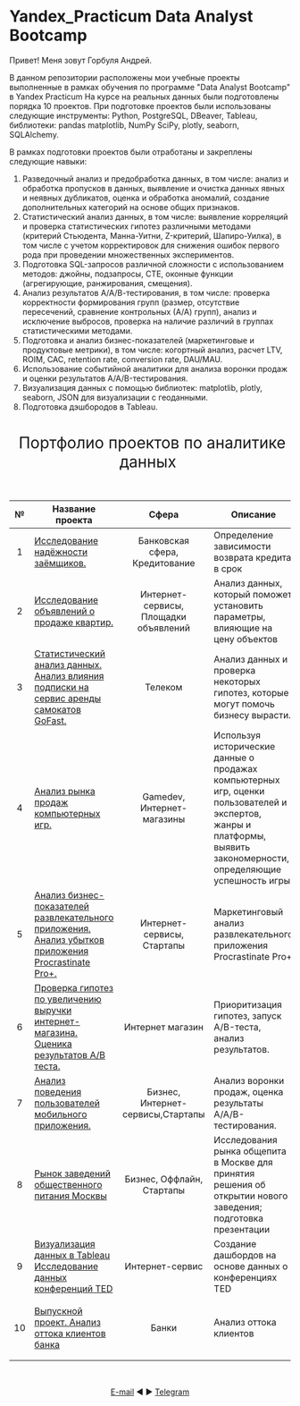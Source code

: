# Yandex_Practicum Data Analyst Bootcamp
Привет! Меня зовут Горбуля Андрей.

В данном репозитории расположены мои учебные проекты выполненные в рамках обучения по программе "Data Analyst Bootcamp" в Yandex Practicum
На курсе на реальных данных были подготовлены порядка 10 проектов.
При подготовке проектов были использованы следующие инструменты: 
Python, PostgreSQL, DBeaver, Tableau, библиотеки: pandas matplotlib, NumPy SciPy, plotly, seaborn, SQLAlchemy. 

В рамках подготовки проектов были отработаны и закреплены следующие навыки:
1.	Разведочный анализ и предобработка данных, в том числе: анализ и обработка пропусков в данных, выявление и очистка данных явных и неявных дубликатов, оценка и обработка аномалий, создание дополнительных категорий на основе общих признаков.
2.	Статистический анализ данных, в том числе: выявление корреляций и проверка статистических гипотез различными методами (критерий Стьюдента, Манна-Уитни, Z-критерий, Шапиро-Уилка), в том числе с учетом корректировок для снижения ошибок первого рода при проведении множественных экспериментов.
3.	Подготовка SQL-запросов различной сложности с использованием методов: джойны, подзапросы, CTE, оконные функции (агрегирующие, ранжирования, смещения).
4.	Анализ результатов А/А/В-тестирования, в том числе: проверка корректности формирования групп (размер, отсутствие пересечений, сравнение контрольных (А/А) групп), анализ и исключение выбросов, проверка на наличие различий в группах статистическими методами.
5.	Подготовка и анализ бизнес-показателей (маркетинговые и продуктовые метрики), в том числе: когортный анализ, расчет LTV, ROIM, CAC, retention rate, conversion rate, DAU/MAU.
6.	Использование событийной аналитики для анализа воронки продаж и оценки результатов A/A/B-тестирования.
7.	Визуализация данных с помощью библиотек: matplotlib, plotly, seaborn, JSON для визуализации с геоданными.
8.	Подготовка дэшбородов в Tableau.

<h1 style="font-weight:normal" align="center">
  &nbsp;Портфолио проектов по аналитике данных&nbsp;
</h1>
<br>

|№|Название проекта|Сфера|Описание|Навыки и инструменты|Ключевые теги|
|:-----:|-----|:-----:|-----|:-----:|:-----:|
|1|[Исследование надёжности заёмщиков.](https://github.com/AVGorbulya/Yandex_Practicum/tree/main/1_Исследование%20надежности%20заемщиков)|Банковская сфера, Кредитование|Определение зависимости возврата кредита в срок| `Python` `Pandas` |обработка данных, дубликаты, пропуски, категоризация, декомпозиция|
|2|[Исследование объявлений о продаже квартир.](https://github.com/AVGorbulya/Yandex_Practicum/tree/main/2_Исследование%20объявлений%20о%20продаже%20квартир)|Интернет-сервисы, Площадки объявлений|Анализ данных, который поможет установить параметры, влияющие на цену объектов| `Pandas` `Matplotlib` `NumPy`|обработка данных, histogram, boxplot, scattermatrix,категоризация, scatterplot|
|3|[Статистический анализ данных. Анализ влияния подписки на сервис аренды самокатов GoFast.](https://github.com/AVGorbulya/Yandex_Practicum/tree/main/3_Статистический%20анализ%20данных)|Телеком|Анализ данных и проверка некоторых гипотез, которые могут помочь бизнесу вырасти.| `Pandas` `NumPy` `Matplotlib` `Scipy` `seaborn` `math`|обработка данных, histogram, boxplot, статистический тест,критерий Стьюдента|
|4|[Анализ рынка продаж компьютерных игр.](https://github.com/AVGorbulya/Yandex_Practicum/tree/main/4_Анализ%20рынка%20продаж%20компьютерных%20игр)|Gamedev, Интернет-магазины|Используя исторические данные о продажах компьютерных игр, оценки пользователей и экспертов, жанры и платформы, выявить закономерности, определяющие успешность игры| `Pandas` `NumPy` `Matplotlib` `Seaborn` `Scipy` `Math`|обработка данных, histogram, boxplot, статистический тест,критерий Стьюдента, piechart|
|5|[Анализ бизнес-показателей развлекательного приложения. Анализ убытков приложения Procrastinate Pro+.](https://github.com/AVGorbulya/Yandex_Practicum/tree/main/5_Анализ%20бизнес-показателей%20развлекательного%20приложения)|Интернет-сервисы, Стартапы|Маркетинговый анализ развлекательного приложения Procrastinate Pro+ | `Pandas` `Matplotlib` 'Seaborn' |обработка данных, статистический тест, LTV, CAC, когортный анализ|
|6|[Проверка гипотез по увеличению выручки интернет-магазина. Оценика результатов A/B теста.](https://github.com/AVGorbulya/Yandex_Practicum/tree/main/6_Проверка%20гипотез%20по%20увеличению%20выручки)|Интернет магазин|Приоритизация гипотез, запуск A/B-теста, анализ результатов.| `Pandas` `NumPy` `Matplotlib` `Scipy`|A/B-тест, статистический тест, фреймворк, RICE, ICE|
|7|[Анализ поведения пользователей мобильного приложения.](https://github.com/AVGorbulya/Yandex_Practicum/tree/main/7_Анализ%20поведения%20пользователей%20мобильного%20приложения)|Бизнес, Интернет-сервисы,Стартапы|Анализ воронки продаж, оценка результаты A/A/B-тестирования.| `Pandas` `NumPy` `Matplotlib` `Scipy`|A/B-тест, визуализация, статистический тест|
|8|[Рынок заведений общественного питания Москвы](https://github.com/AVGorbulya/Yandex_Practicum/tree/main/1_Исследование%20надежности%20заемщиков)|Бизнес, Оффлайн, Стартапы|Исследования рынка общепита в Москве для принятия решения об открытии нового заведения; подготовка презентации| `pandas` `numpy` `matplotlib` `seaborn` `plotly` `json` `folium` `MarkerCluster` |обработка данных, визуализация данных, создание презентаций|
|9|[Визуализация данных в Tableau Исследование данных конференций TED](https://github.com/AVGorbulya/Yandex_Practicum/tree/main/1_Исследование%20надежности%20заемщиков)|Интернет-сервис|Cоздание дашбордов на основе данных о конференциях TED | `Pandas` `SQLAlchemy` `Tableau`|дашборд, визуализация данных, Tableau|
|10|[Выпускной проект. Анализ оттока клиентов банка](https://github.com/AVGorbulya/Yandex_Practicum/tree/main/1_Исследование%20надежности%20заемщиков)|Банки| Анализ оттока клиентов | `Pandas` `NumPy` `Matplotlib` `Seaborn` `Scipy` `Math` `Missingno` `Phik` `Re` |статистический тест, обработка данных, визуализация данных, создание презентаций|

 

<br>
<span align="center">

[E-mail](mailto:avgorjob@gmail.com) ◄ ► [Telegram](https://t.me/AVGorbulya)


